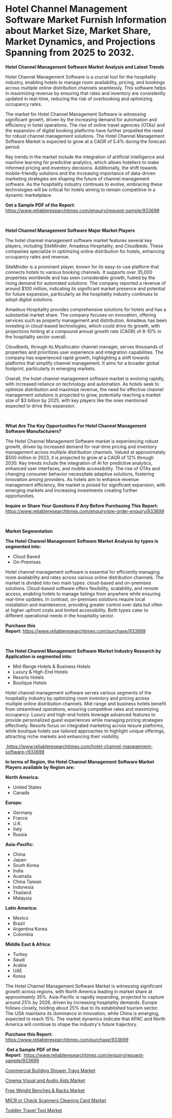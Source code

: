 <p><h1>Hotel Channel Management Software Market Furnish Information about Market Size, Market Share, Market Dynamics, and Projections Spanning from 2025 to 2032.</h1></p><p><strong>Hotel Channel Management Software Market Analysis and Latest Trends</strong></p>
<p><p>Hotel Channel Management Software is a crucial tool for the hospitality industry, enabling hotels to manage room availability, pricing, and bookings across multiple online distribution channels seamlessly. This software helps in maximizing revenue by ensuring that rates and inventory are consistently updated in real-time, reducing the risk of overbooking and optimizing occupancy rates.</p><p>The market for Hotel Channel Management Software is witnessing significant growth, driven by the increasing demand for automation and efficiency in hotel operations. The rise of online travel agencies (OTAs) and the expansion of digital booking platforms have further propelled the need for robust channel management solutions. The Hotel Channel Management Software Market is expected to grow at a CAGR of 5.4% during the forecast period. </p><p>Key trends in the market include the integration of artificial intelligence and machine learning for predictive analytics, which allows hoteliers to make informed pricing and inventory decisions. Additionally, the shift towards mobile-friendly solutions and the increasing importance of data-driven marketing strategies are shaping the future of channel management software. As the hospitality industry continues to evolve, embracing these technologies will be critical for hotels aiming to remain competitive in a dynamic marketplace.</p></p>
<p><strong>Get a Sample PDF of the Report:&nbsp;</strong> <a href="https://www.reliableresearchtimes.com/enquiry/request-sample/933699?utm_campaign=2748&utm_medium=2&utm_source=Github&utm_content=ia&utm_term=07032025&utm_id=hotel-channel-management-software">https://www.reliableresearchtimes.com/enquiry/request-sample/933699</a></p>
<p>&nbsp;</p>
<p><strong>Hotel Channel Management Software Major Market Players</strong></p>
<p><p>The hotel channel management software market features several key players, including SiteMinder, Amadeus Hospitality, and Cloudbeds. These companies specialize in optimizing online distribution for hotels, enhancing occupancy rates and revenue.</p><p>SiteMinder is a prominent player, known for its easy-to-use platform that connects hotels to various booking channels. It supports over 35,000 properties worldwide and has seen considerable growth, fueled by the rising demand for automated solutions. The company reported a revenue of around $100 million, indicating its significant market presence and potential for future expansion, particularly as the hospitality industry continues to adopt digital solutions.</p><p>Amadeus Hospitality provides comprehensive solutions for hotels and has a substantial market share. The company focuses on innovation, offering services such as property management and distribution. Amadeus has been investing in cloud-based technologies, which could drive its growth, with projections hinting at a compound annual growth rate (CAGR) of 8-10% in the hospitality sector overall.</p><p>Cloudbeds, through its Myallocator channel manager, serves thousands of properties and prioritizes user experience and integration capabilities. The company has experienced rapid growth, highlighting a shift towards platforms that simplify channel management. It aims for a broader global footprint, particularly in emerging markets.</p><p>Overall, the hotel channel management software market is evolving rapidly, with increased reliance on technology and automation. As hotels seek to optimize distribution and maximize revenue, the need for effective channel management solutions is projected to grow, potentially reaching a market size of $3 billion by 2025, with key players like the ones mentioned expected to drive this expansion.</p></p>
<p>&nbsp;</p>
<p><strong>What Are The Key Opportunities For Hotel Channel Management Software Manufacturers?</strong></p>
<p><p>The Hotel Channel Management Software market is experiencing robust growth, driven by increased demand for real-time pricing and inventory management across multiple distribution channels. Valued at approximately $500 million in 2023, it is projected to grow at a CAGR of 12% through 2030. Key trends include the integration of AI for predictive analytics, enhanced user interfaces, and mobile accessibility. The rise of OTAs and changing consumer behavior necessitate adaptive solutions, fostering innovation among providers. As hotels aim to enhance revenue management efficiency, the market is poised for significant expansion, with emerging markets and increasing investments creating further opportunities.</p></p>
<p><strong>Inquire or Share Your Questions If Any Before Purchasing This Report:</strong> <a href="https://www.reliableresearchtimes.com/enquiry/pre-order-enquiry/933699?utm_campaign=2748&utm_medium=2&utm_source=Github&utm_content=ia&utm_term=07032025&utm_id=hotel-channel-management-software">https://www.reliableresearchtimes.com/enquiry/pre-order-enquiry/933699</a></p>
<p>&nbsp;</p>
<p><strong>Market Segmentation</strong></p>
<p><strong>The Hotel Channel Management Software Market Analysis by types is segmented into:</strong></p>
<p><ul><li>Cloud Based</li><li>On-Premises</li></ul></p>
<p><p>Hotel channel management software is essential for efficiently managing room availability and rates across various online distribution channels. The market is divided into two main types: cloud-based and on-premises solutions. Cloud-based software offers flexibility, scalability, and remote access, enabling hotels to manage listings from anywhere while ensuring real-time updates. In contrast, on-premises solutions require local installation and maintenance, providing greater control over data but often at higher upfront costs and limited accessibility. Both types cater to different operational needs in the hospitality sector.</p></p>
<p><strong>Purchase this Report:&nbsp;</strong><a href="https://www.reliableresearchtimes.com/purchase/933699?utm_campaign=2748&utm_medium=2&utm_source=Github&utm_content=ia&utm_term=07032025&utm_id=hotel-channel-management-software">https://www.reliableresearchtimes.com/purchase/933699</a></p>
<p>&nbsp;</p>
<p><strong>The Hotel Channel Management Software Market Industry Research by Application is segmented into:</strong></p>
<p><ul><li>Mid-Range Hotels & Business Hotels</li><li>Luxury & High-End Hotels</li><li>Resorts Hotels</li><li>Boutique Hotels</li></ul></p>
<p><p>Hotel channel management software serves various segments of the hospitality industry by optimizing room inventory and pricing across multiple online distribution channels. Mid-range and business hotels benefit from streamlined operations, ensuring competitive rates and maximizing occupancy. Luxury and high-end hotels leverage advanced features to provide personalized guest experiences while managing pricing strategies effectively. Resorts focus on integrated marketing across leisure platforms, while boutique hotels use tailored approaches to highlight unique offerings, attracting niche markets and enhancing their visibility.</p></p>
<p><a href="https://www.reliableresearchtimes.com/hotel-channel-management-software-r933699?utm_campaign=2748&utm_medium=2&utm_source=Github&utm_content=ia&utm_term=07032025&utm_id=hotel-channel-management-software">&nbsp;https://www.reliableresearchtimes.com/hotel-channel-management-software-r933699</a></p>
<p><strong>In terms of Region, the Hotel Channel Management Software Market Players available by Region are:</strong></p>
<p>
    <p> <strong> North America: </strong>
        <ul>
            <li>United States</li>
            <li>Canada</li>
        </ul>
        </p> 
    <p> <strong> Europe: </strong>
        <ul>
            <li>Germany</li>
            <li>France</li>
            <li>U.K.</li>
            <li>Italy</li>
            <li>Russia</li>
        </ul>
        </p> 
    <p> <strong> Asia-Pacific: </strong>
        <ul>
            <li>China</li>
            <li>Japan</li>
            <li>South Korea</li>
            <li>India</li>
            <li>Australia</li>
            <li>China Taiwan</li>
            <li>Indonesia</li>
            <li>Thailand</li>
            <li>Malaysia</li>
        </ul>
        </p> 
    <p> <strong> Latin America: </strong>
        <ul>
            <li>Mexico</li>
            <li>Brazil</li>
            <li>Argentina Korea</li>
            <li>Colombia</li>
        </ul>
        </p> 
    <p> <strong> Middle East & Africa: </strong>
        <ul>
            <li>Turkey</li>
            <li>Saudi</li>
            <li>Arabia</li>
            <li>UAE</li>
            <li>Korea</li>
        </ul>
    </p>
    </p>
<p><p>The Hotel Channel Management Software Market is witnessing significant growth across regions, with North America leading in market share at approximately 35%. Asia-Pacific is rapidly expanding, projected to capture around 25% by 2026, driven by increasing hospitality demands. Europe follows closely, holding about 25% due to its established tourism sector. The USA maintains its dominance in innovation, while China is emerging, expected to reach 15%. The market dynamics indicate that APAC and North America will continue to shape the industry's future trajectory.</p></p>
<p><strong>Purchase this Report: </strong><a href="https://www.reliableresearchtimes.com/purchase/933699?utm_campaign=2748&utm_medium=2&utm_source=Github&utm_content=ia&utm_term=07032025&utm_id=hotel-channel-management-software">https://www.reliableresearchtimes.com/purchase/933699</a></p>
<p>&nbsp;<strong>Get a Sample PDF of the Report:&nbsp;&nbsp;</strong><a href="https://www.reliableresearchtimes.com/enquiry/request-sample/933699?utm_campaign=2748&utm_medium=2&utm_source=Github&utm_content=ia&utm_term=07032025&utm_id=hotel-channel-management-software">https://www.reliableresearchtimes.com/enquiry/request-sample/933699</a></p>
<p><strong></strong></p>
<p><p><a href="https://www.linkedin.com/pulse/commercial-building-shower-trays-market-state-revenue-fcqsf?utm_campaign=2748&utm_medium=2&utm_source=Github&utm_content=ia&utm_term=07032025&utm_id=hotel-channel-management-software">Commercial Building Shower Trays Market</a></p><p><a href="https://www.linkedin.com/pulse/thorough-review-cinema-visual-audio-aids-market-size-share-fzopf?utm_campaign=2748&utm_medium=2&utm_source=Github&utm_content=ia&utm_term=07032025&utm_id=hotel-channel-management-software">Cinema Visual and Audio Aids Market</a></p><p><a href="https://www.linkedin.com/pulse/free-weight-benches-racks-market-consolidation-impact-f5enf?utm_campaign=2748&utm_medium=2&utm_source=Github&utm_content=ia&utm_term=07032025&utm_id=hotel-channel-management-software">Free Weight Benches & Racks Market</a></p><p><a href="https://www.linkedin.com/pulse/comprehensive-growth-study-micr-check-scanners-cleaning-gf6mf?utm_campaign=2748&utm_medium=2&utm_source=Github&utm_content=ia&utm_term=07032025&utm_id=hotel-channel-management-software">MICR or Check Scanners Cleaning Card Market</a></p><p><a href="https://www.linkedin.com/pulse/comprehensive-evaluation-toddler-travel-tool-market-size-vyygf?utm_campaign=2748&utm_medium=2&utm_source=Github&utm_content=ia&utm_term=07032025&utm_id=hotel-channel-management-software">Toddler Travel Tool Market</a></p></p>